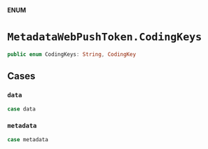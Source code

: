 **ENUM**

# `MetadataWebPushToken.CodingKeys`

```swift
public enum CodingKeys: String, CodingKey
```

## Cases
### `data`

```swift
case data
```

### `metadata`

```swift
case metadata
```
